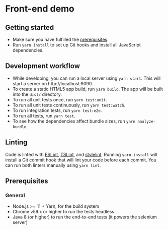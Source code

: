 # Front-end demo

## Getting started

- Make sure you have fulfilled the [prerequisites](#prerequisites).
- Run `yarn install` to set up Git hooks and install all JavaScript dependencies.

## Development workflow

- While developing, you can run a local server using `yarn start`.
  This will start a server on http://localhost:9090.
- To create a static HTML5 app build, run `yarn build`.
  The app will be built into the `dist/` directory.
- To run all unit tests once, run `yarn test:unit`.
- To run all unit tests continuously, run `yarn test:watch`.
- To run integration tests, run `yarn test:e2e`.
- To run all tests, run `yarn test`.
- To see how the dependencies affect bundle sizes, run `yarn analyze-bundle`.

## Linting

Code is linted with [ESLint](https://eslint.org/), [TSLint](https://palantir.github.io/tslint/), and [stylelint](https://stylelint.io/).
Running `yarn install` will install a Git commit hook that will lint your code before each commit.
You can run both linters manually using `yarn lint`.

## Prerequisites

### General

- Node.js >= 11 + Yarn, for the build system
- Chrome v59.x or higher to run the tests headless
- Java 8 (or higher) to run the end-to-end tests (it powers the selenium server)
